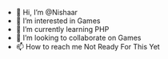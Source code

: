 - 👋 Hi, I’m @Nishaar
- 👀 I’m interested in Games
- 🌱 I’m currently learning PHP
- 💞️ I’m looking to collaborate on Games
- 📫 How to reach me Not Ready For This Yet

<!---
Nishaar/Nishaar is a ✨ special ✨ repository because its `README.md` (this file) appears on your GitHub profile.
You can click the Preview link to take a look at your changes.
--->
